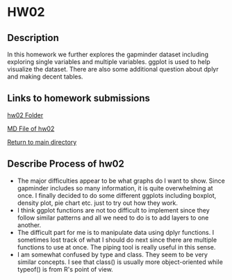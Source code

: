 # HW02

## Description

In this homework we further explores the gapminder dataset including exploring single variables and multiple variables. ggplot is used to help visualize the dataset. There are also some additional question about dplyr and making decent tables.

## Links to homework submissions

[hw02 Folder](https://github.com/qiaoyuet/STAT545-hw-Tang-Qiaoyue/tree/master/hw02)

[MD File of hw02](https://github.com/qiaoyuet/STAT545-hw-Tang-Qiaoyue/blob/master/hw02/hw02.md)

[Return to main directory](https://github.com/qiaoyuet/STAT545-hw-Tang-Qiaoyue)

## Describe Process of hw02

- The major difficulties appear to be what graphs do I want to show. Since gapminder includes so many information, it is quite overwhelming at once. I finally decided to do some different ggplots including boxplot, density plot, pie chart etc. just to try out how they work.
- I think ggplot functions are not too difficult to implement since they follow similar patterns and all we need to do is to add layers to one another.
- The difficult part for me is to manipulate data using dplyr functions. I sometimes lost track of what I should do next since there are multiple functions to use at once. The piping tool is really useful in this sense.
- I am somewhat confused by type and class. They seem to be very similar concepts. I see that class() is usually more object-oriented while typeof() is from R's point of view.

